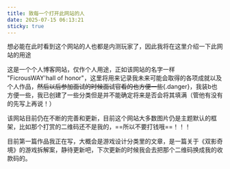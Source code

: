 ```yaml
---
title: 致每一个打开此网站的人
date: 2025-07-15 06:13:21
sticky: true
---
```

想必能在此时看到这个网站的人也都是内测玩家了，因此我将在这里介绍一下此网站的用途

这是一个个人博客网站，仅作个人用途，正如该网站的名字一样 "FicrousWAY'hall of honor"，这里将用来记录我未来可能会取得的各项成就以及个人作品，~~然后以后参加面试的时候面试官看的也方便一些~~{.danger}，我装b也方便一些，我已创建了一些分类但是并不能确定将来是否会将其填满（管他有没有的先写上再说！）

该网站目前仍在不断的完善和更新，目前这个网站大多数图片仍是主题默认的框架，比如那个打赏的二维码还不是我的，==所以不要打钱哦==！！！

目前第一篇作品我正在写，大概会是游戏设计分类里的文章，是一篇关于《双影奇境》的游戏拆解案，静待更新吧，下次更新的时候我会去把那个二维码换成我的收款码的。
